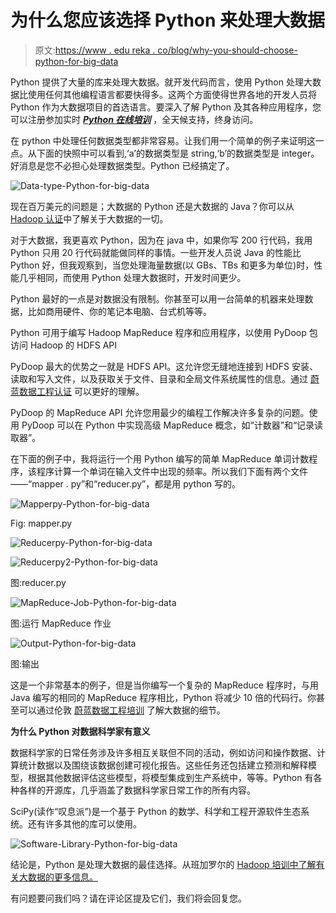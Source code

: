 # 为什么您应该选择 Python 来处理大数据

> 原文:[https://www . edu reka . co/blog/why-you-should-choose-python-for-big-data](https://www.edureka.co/blog/why-you-should-choose-python-for-big-data)

Python 提供了大量的库来处理大数据。就开发代码而言，使用 Python 处理大数据比使用任何其他编程语言都要快得多。这两个方面使得世界各地的开发人员将 Python 作为大数据项目的首选语言。要深入了解 Python 及其各种应用程序，您可以注册参加实时 ***[Python 在线培训](https://www.edureka.co/python)*** ，全天候支持，终身访问。

在 python 中处理任何数据类型都非常容易。让我们用一个简单的例子来证明这一点。从下面的快照中可以看到,‘a’的数据类型是 string,‘b’的数据类型是 integer。好消息是您不必担心处理数据类型。Python 已经搞定了。

![Data-type-Python-for-big-data](../Images/76bde9a299226dd1aaab1f321baf412c.png)

现在百万美元的问题是；大数据的 Python 还是大数据的 Java？你可以从 [Hadoop 认证](https://www.edureka.co/big-data-hadoop-training-certification)中了解关于大数据的一切。

对于大数据，我更喜欢 Python，因为在 java 中，如果你写 200 行代码，我用 Python 只用 20 行代码就能做同样的事情。一些开发人员说 Java 的性能比 Python 好，但我观察到，当您处理海量数据(以 GBs、TBs 和更多为单位)时，性能几乎相同，而使用 Python 处理大数据时，开发时间更少。

Python 最好的一点是对数据没有限制。你甚至可以用一台简单的机器来处理数据，比如商用硬件、你的笔记本电脑、台式机等等。

Python 可用于编写 Hadoop MapReduce 程序和应用程序，以使用 PyDoop 包访问 Hadoop 的 HDFS API

PyDoop 最大的优势之一就是 HDFS API。这允许您无缝地连接到 HDFS 安装、读取和写入文件，以及获取关于文件、目录和全局文件系统属性的信息。通过 [蔚蓝数据工程认证](https://www.edureka.co/microsoft-azure-data-engineering-certification-course) 可以更好的理解。

PyDoop 的 MapReduce API 允许您用最少的编程工作解决许多复杂的问题。使用 PyDoop 可以在 Python 中实现高级 MapReduce 概念，如“计数器”和“记录读取器”。

在下面的例子中，我将运行一个用 Python 编写的简单 MapReduce 单词计数程序，该程序计算一个单词在输入文件中出现的频率。所以我们下面有两个文件——“mapper . py”和“reducer.py”，都是用 python 写的。

![Mapperpy-Python-for-big-data](../Images/738133c23a88f57442510ae1f5533e46.png)

Fig: mapper.py

![Reducerpy-Python-for-big-data](../Images/1f8911da677a11c2a29269eb5bc0380b.png)

![Reducerpy2-Python-for-big-data](../Images/e5bbfa2806d31ff42ba6017fd08382f6.png)

图:reducer.py

![MapReduce-Job-Python-for-big-data](../Images/1d3a01b43bb239e21e64d564794885b6.png)

图:运行 MapReduce 作业

![Output-Python-for-big-data](../Images/53cfcb6df851d705eb0526c1502cb2f0.png)

图:输出

这是一个非常基本的例子，但是当你编写一个复杂的 MapReduce 程序时，与用 Java 编写的相同的 MapReduce 程序相比，Python 将减少 10 倍的代码行。你甚至可以通过伦敦 [蔚蓝数据工程培训](https://www.edureka.co/microsoft-azure-data-engineering-certification-course-london) 了解大数据的细节。

**为什么 Python 对数据科学家有意义**

数据科学家的日常任务涉及许多相互关联但不同的活动，例如访问和操作数据、计算统计数据以及围绕该数据创建可视化报告。这些任务还包括建立预测和解释模型，根据其他数据评估这些模型，将模型集成到生产系统中，等等。Python 有各种各样的开源库，几乎涵盖了数据科学家日常工作的所有内容。

SciPy(读作“叹息派”)是一个基于 Python 的数学、科学和工程开源软件生态系统。还有许多其他的库可以使用。

![Software-Library-Python-for-big-data](../Images/6d4ec2e8306aa2b1548a18278a0803ed.png)

结论是，Python 是处理大数据的最佳选择。从班加罗尔的 [Hadoop 培训中了解有关大数据的更多信息。](https://www.edureka.co/big-data-hadoop-training-certification-bangalore)

有问题要问我们吗？请在评论区提及它们，我们将会回复您。
